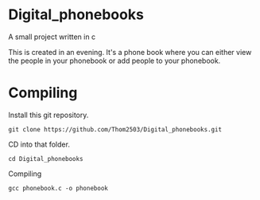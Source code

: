 # Digital_phonebooks
A small project written in c

This is created in an evening.
It's a phone book where you can either view the people in your phonebook or add people to your phonebook.


# Compiling
Install this git repository.
```
git clone https://github.com/Thom2503/Digital_phonebooks.git
```
CD into that folder.
```
cd Digital_phonebooks
```
Compiling
```
gcc phonebook.c -o phonebook
```

